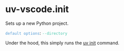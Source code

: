 # uv-vscode.init 

Sets up a new Python project.

<code style="color: #569CD6;">default options</code>: <code style="color: #4EC9B0;">--directory</code>

Under the hood, this simply runs the [uv init](https://docs.astral.sh/uv/reference/cli/#uv-init) command.